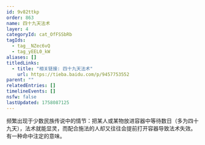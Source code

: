 ```yaml
---
id: 9v82ttkp
order: 863
name: 四十九天法术
layer: 4
categoryId: cat_OfFSSbRb
tagIds:
  - tag__NZec6vQ
  - tag_yEEL0_kW
aliases: []
titledLinks:
  - title: "相关链接: 四十九天法术"
    url: https://tieba.baidu.com/p/9457753552
parent: ""
relatedEntries: []
timelineEvents: []
nsfw: false
lastUpdated: 1758087125
---
```


频繁出现于少数民族传说中的情节：把某人或某物放进容器中等待数日（多为四十九天），法术就能显灵，而配合施法的人却又往往会提前打开容器导致法术失效。有一种命中注定的意味。